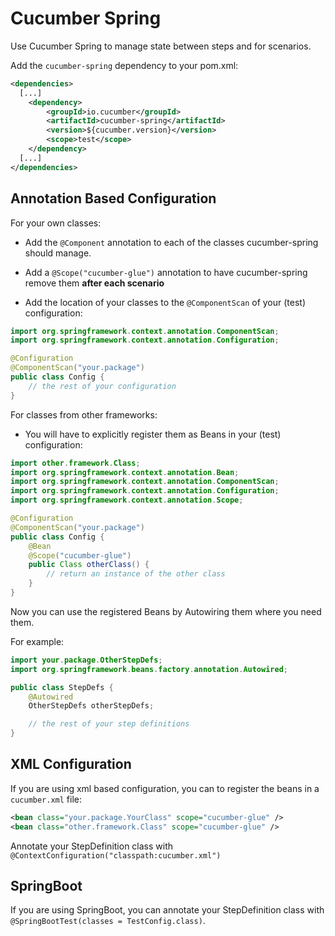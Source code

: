 Cucumber Spring
===============

Use Cucumber Spring to manage state between steps and for scenarios.

Add the `cucumber-spring` dependency to your pom.xml:

```xml
<dependencies>
  [...]
    <dependency>
        <groupId>io.cucumber</groupId>
        <artifactId>cucumber-spring</artifactId>
        <version>${cucumber.version}</version>
        <scope>test</scope>
    </dependency>
  [...]
</dependencies>
```

## Annotation Based Configuration

For your own classes:

* Add the `@Component` annotation to each of the classes cucumber-spring should manage.

* Add a `@Scope("cucumber-glue")` annotation to have cucumber-spring remove them **after each scenario**

* Add the location of your classes to the `@ComponentScan` of your (test) configuration:

```java
import org.springframework.context.annotation.ComponentScan;
import org.springframework.context.annotation.Configuration;

@Configuration
@ComponentScan("your.package")
public class Config {
    // the rest of your configuration
}
```

For classes from other frameworks:

* You will have to explicitly register them as Beans in your (test) configuration:

```java
import other.framework.Class;
import org.springframework.context.annotation.Bean;
import org.springframework.context.annotation.ComponentScan;
import org.springframework.context.annotation.Configuration;
import org.springframework.context.annotation.Scope;

@Configuration
@ComponentScan("your.package")
public class Config {
    @Bean
    @Scope("cucumber-glue")
    public Class otherClass() {
        // return an instance of the other class
    }
}
```

Now you can use the registered Beans by Autowiring them where you need them.

For example:
```java
import your.package.OtherStepDefs;
import org.springframework.beans.factory.annotation.Autowired;

public class StepDefs {
    @Autowired
    OtherStepDefs otherStepDefs;

    // the rest of your step definitions
}

```

## XML Configuration

If you are using xml based configuration, you can to register the beans in a `cucumber.xml` file:

```xml
<bean class="your.package.YourClass" scope="cucumber-glue" />
<bean class="other.framework.Class" scope="cucumber-glue" />
```

Annotate your StepDefinition class with `@ContextConfiguration("classpath:cucumber.xml")`

## SpringBoot

If you are using SpringBoot, you can annotate your StepDefinition class with `@SpringBootTest(classes = TestConfig.class)`.
